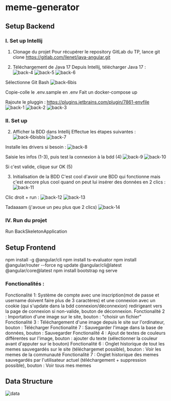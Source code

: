 # meme-generator

## Setup Backend

### I. Set up Intellij


1. Clonage du projet
Pour récupérer le repository GitLab du TP, lance git clone https://gitlab.com/llenet/java-angular.git


2. Téléchargement de Java 17
Depuis Intellij, télécharger Java 17 : 
![back-4](img-readme/back-4.png)
![back-5](img-readme/back-5.png)
![back-6](img-readme/back-6.png)


Sélectionne Git Bash
![back-6bis](img-readme/back-6bis.png)

Copie-colle le .env.sample en .env
Fait un docker-compose up

Rajoute le pluggin : https://plugins.jetbrains.com/plugin/7861-envfile
![back-1](img-readme/back-1.png)
![back-2](img-readme/back-2.png)
![back-3](img-readme/back-3.png)


### II. Set up


2. Afficher la BDD dans Intellij
Effectue les étapes suivantes :
![back-6bisbis](img-readme/back-6bisbis.png)
![back-7](img-readme/back-7.png)


Installe les drivers si besoin :
![back-8](img-readme/back-8.jpg)


Saisie les infos (1-3), puis test la connexion à la bdd (4)
![back-9](img-readme/back-9.jpg)
![back-10](img-readme/back-10.png)

 
Si c'est valide, clique sur OK (5)

3. Initialisation de la BDD
C'est cool d'avoir une BDD qui fonctionne mais c'est encore plus cool quand on peut lui insérer des données en 2 clics :
![back-11](img-readme/back-11.png)


Clic droit + run : 
![back-12](img-readme/back-12.png)
![back-13](img-readme/back-13.png)


Tadaaaam (j'avoue un peu plus que 2 clics)
![back-14](img-readme/back-14.png)



### IV. Run du projet 
Run BackSkeletonApplication


## Setup Frontend
npm install -g @angular/cli
npm install ts-evaluator
npm install @angular/router --force
ng update @angular/cli@latest @angular/core@latest
npm install bootstrap
ng serve


### Fonctionalités :
Fonctionalité 1: Système de compte avec une inscription(mot de passe et username doivent faire plus de 3 caractères) et une connexion avec un cookie (qui s'update dans la bdd connexion/déconnexion) redirigeant vers la page de connexion si non-valide, bouton de déconnexion.
Fonctionalité 2 : Importation d'une image sur le site, bouton : "choisir un fichier"
Fonctionalité 3 : Téléchargement d'une image depuis le site sur l'ordinateur, bouton : Télécharger
Fonctionalité 7 : Sauvegarder l'image dans la base de données, bouton : Sauvegarder
Fonctionalité 4 : Ajout de textes de couleurs différentes sur l'image, bouton : ajouter du texte (sélectionner la couleur avant d'apputer sur le bouton)
Fonctionalité 6 : Onglet historique de tout les memes sauvegardés sur le site (téléchargemet possible), bouton : Voir les memes de la communauté
Fonctionalité 7 : Onglet historique des memes sauvegardés par l'utilisateur actuel (téléchargement + suppression possible), bouton : Voir tous mes memes

## Data Structure

![data](img-readme/data.png)

